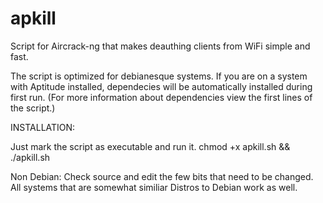 # apkill
Script for Aircrack-ng that makes deauthing clients from WiFi simple and fast.

The script is optimized for debianesque systems. If you are on a system with Aptitude installed, dependecies will be automatically installed during first run. (For more information about dependencies view the first lines of the script.) 

INSTALLATION: 

Just mark the script as executable and run it. 
chmod +x apkill.sh && ./apkill.sh

Non Debian: 
Check source and edit the few bits that need to be changed. All systems that are somewhat similiar Distros to Debian work as well.
